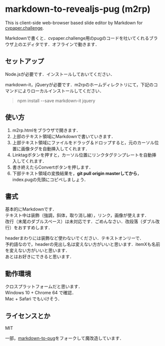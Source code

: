 # markdown-to-revealjs-pug (m2rp)

This is client-side web-browser based slide editor by Markdown for [cvpaper.challenge](https://github.com/cvpaperchallenge/cvpaper.challenge).

Markdownで書くと．cvpaper.challenge用のpugのコードを吐いてくれるブラウザ上のエディタです．オフラインで動きます．

## セットアップ
Node.jsが必要です．インストールしておいてください．

markdown-it，jQueryが必要です．m2rpのホームディレクトリにて，下記のコマンドによりローカルインストールしてください．

> npm install --save markdown-it jquery


## 使い方
1. m2rp.htmlをブラウザで開きます．
2. 上部のテキスト領域にMarkdownで書いていきます．
3. 上部テキスト領域にファイルをドラッグ＆ドロップすると，元のカーソル位置に画像タグを自動挿入してくれます．
4. Linktagボタンを押すと，カーソル位置にリンクタグテンプレートを自動挿入してくれます．
5. 書き終えたらConvertボタンを押します．
6. 下部テキスト領域の変換結果を，**git pull origin masterしてから**，index.pugの先頭にコピペしましょう．

## 書式
基本的にMarkdownです．  
テキスト中は装飾（強調，斜体，取り消し線），リンク，画像が使えます．  
改行（末尾のダブルスペース）は未対応です．ごめんなさい．改段落（ダブル改行）をおすすめします．

headerまわりには装飾など使わないでください．テキストオンリーで．  
予約語なので，headerの見出し名は変えない方がいいと思います．itemXも名前を変えない方がいいと思います．  
あとはお好きにできると思います．

## 動作環境
クロスプラットフォームだと思います．  
Windows 10 + Chrome 64 で確認．  
Mac + Safari でもいけそう．  

## ライセンスとか
MIT

一部，[markdown-to-pug](https://alexandremasy.github.io/markdown-to-pug/)をフォークして魔改造しています．
